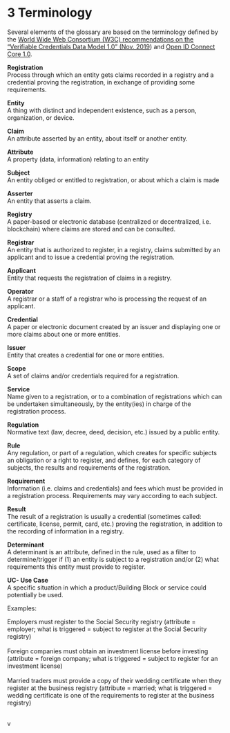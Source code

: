 # 3 Terminology

Several elements of the glossary are based on the terminology defined by the [World Wide Web Consortium (W3C) recommendations on the “Verifiable Credentials Data Model 1.0” (Nov. 2019](https://www.w3.org/TR/vc-data-model/#terminology)) and [Open ID Connect Core 1.0](https://openid.net/specs/openid-connect-core-1\_0.html#Terminology).

**Registration**\
Process through which an entity gets claims recorded in a registry and a credential proving the registration, in exchange of providing some requirements.

**Entity**\
A thing with distinct and independent existence, such as a person, organization, or device.

**Claim**\
An attribute asserted by an entity, about itself or another entity.

**Attribute**\
A property (data, information) relating to an entity

**Subject**\
An entity obliged or entitled to registration, or about which a claim is made

**Asserter**\
An entity that asserts a claim.

**Registry**\
A paper-based or electronic database (centralized or decentralized, i.e. blockchain) where claims are stored and can be consulted.

**Registrar**\
An entity that is authorized to register, in a registry, claims submitted by an applicant and to issue a credential proving the registration.

**Applicant**\
Entity that requests the registration of claims in a registry.

**Operator**\
A registrar or a staff of a registrar who is processing the request of an applicant.

**Credential**\
A paper or electronic document created by an issuer and displaying one or more claims about one or more entities.

**Issuer**\
Entity that creates a credential for one or more entities.

**Scope**\
A set of claims and/or credentials required for a registration.

**Service**\
Name given to a registration, or to a combination of registrations which can be undertaken simultaneously, by the entity(ies) in charge of the registration process.

**Regulation**\
Normative text (law, decree, deed, decision, etc.) issued by a public entity.

**Rule**\
Any regulation, or part of a regulation, which creates for specific subjects an obligation or a right to register, and defines, for each category of subjects, the results and requirements of the registration.

**Requirement**\
Information (i.e. claims and credentials) and fees which must be provided in a registration process. Requirements may vary according to each subject.

**Result**\
The result of a registration is usually a credential (sometimes called: certificate, license, permit, card, etc.) proving the registration, in addition to the recording of information in a registry.

**Determinant**\
A determinant is an attribute, defined in the rule, used as a filter to determine/trigger if (1) an entity is subject to a registration and/or (2) what requirements this entity must provide to register.&#x20;

**UC- Use Case**\
A specific situation in which a product/Building Block or service could potentially be used.

Examples:

Employers must register to the Social Security registry (attribute = employer; what is triggered = subject to register at the Social Security registry)\
\
Foreign companies must obtain an investment license before investing (attribute = foreign company; what is triggered = subject to register for an investment license)\
\
Married traders must provide a copy of their wedding certificate when they register at the business registry (attribute = married; what is triggered = wedding certificate is one of the requirements to register at the business registry)

\
v
